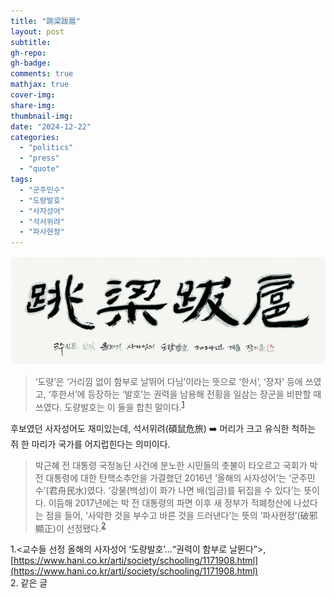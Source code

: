 ```yaml
---
title: "跳梁跋扈"
layout: post
subtitle:
gh-repo:
gh-badge:
comments: true
mathjax: true
cover-img:
share-img: 
thumbnail-img:
date: "2024-12-22"
categories: 
  - "politics"
  - "press"
  - "quote"
tags: 
  - "군주민수"
  - "도량발호"
  - "사자성어"
  - "석서위려"
  - "파사현정"
---
```


![](/assets/img/doryang.png)

> ‘도량’은 ‘거리낌 없이 함부로 날뛰어 다님’이라는 뜻으로 ‘한서’, ‘장자’ 등에 쓰였고, ‘후한서’에 등장하는 ‘발호’는 권력을 남용해 전횡을 일삼는 장군을 비판할 때 쓰였다. 도량발호는 이 둘을 합친 말이다.<sup>[1](#footnote_1)</sup>

후보였던 사자성어도 재미있는데, 석서위려(碩鼠危旅) ➡️ 머리가 크고 유식한 척하는 쥐 한 마리가 국가를 어지럽힌다는 의미이다.

> 박근혜 전 대통령 국정농단 사건에 분노한 시민들의 촛불이 타오르고 국회가 박 전 대통령에 대한 탄핵소추안을 가결했던 2016년 ‘올해의 사자성어’는 ‘군주민수’(君舟民水)였다. ‘강물(백성)이 화가 나면 배(임금)를 뒤집을 수 있다’는 뜻이다. 이듬해 2017년에는 박 전 대통령의 파면 이후 새 정부가 적폐청산에 나섰다는 점을 들어, ‘사악한 것을 부수고 바른 것을 드러낸다’는 뜻의 ‘파사현정’(破邪顯正)이 선정됐다.<sup>[2](#footnote_2)</sup>

<a name="footnote_1">1</a>.\<교수들 선정 올해의 사자성어 ‘도량발호’…“권력이 함부로 날뛴다”\>, [https://www.hani.co.kr/arti/society/schooling/1171908.html](https://www.hani.co.kr/arti/society/schooling/1171908.html)    
<a name="footnote_2">2</a>. 같은 글